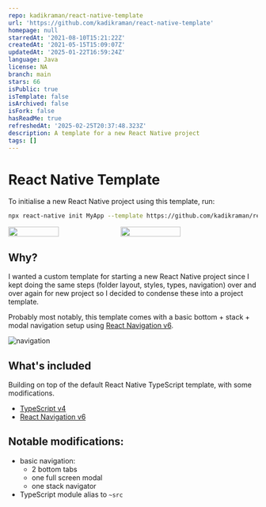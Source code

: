 ```yaml
---
repo: kadikraman/react-native-template
url: 'https://github.com/kadikraman/react-native-template'
homepage: null
starredAt: '2021-08-10T15:21:22Z'
createdAt: '2021-05-15T15:09:07Z'
updatedAt: '2025-01-22T16:59:24Z'
language: Java
license: NA
branch: main
stars: 66
isPublic: true
isTemplate: false
isArchived: false
isFork: false
hasReadMe: true
refreshedAt: '2025-02-25T20:37:48.323Z'
description: A template for a new React Native project
tags: []
---
```


# React Native Template

To initialise a new React Native project using this template, run:

```sh
npx react-native init MyApp --template https://github.com/kadikraman/react-native-template.git
```

<div style="display:flex">  
  <img src="https://user-images.githubusercontent.com/6534400/118372223-7828b900-b5a8-11eb-81ab-6ef1948f4c6c.png" width="45%" />
  <img src="https://user-images.githubusercontent.com/6534400/118372260-af976580-b5a8-11eb-941d-a4e90ab5189f.png" width="49%" />
</div>

## Why?

I wanted a custom template for starting a new React Native project since I kept doing the same steps (folder layout, styles, types, navigation) over and over again for new project so I decided to condense these into a project template.

Probably most notably, this template comes with a basic bottom + stack + modal navigation setup using [React Navigation v6](https://reactnavigation.org/docs/6.x/getting-started).

![navigation](https://user-images.githubusercontent.com/6534400/118393314-6f7ec400-b636-11eb-8c9d-c7ccec924931.png)

## What's included

Building on top of the default React Native TypeScript template, with some modifications.

- [TypeScript v4](https://www.typescriptlang.org/)
- [React Navigation v6](https://reactnavigation.org/docs/6.x/getting-started)

## Notable modifications:

- basic navigation:
  - 2 bottom tabs
  - one full screen modal
  - one stack navigator
- TypeScript module alias to `~src`
